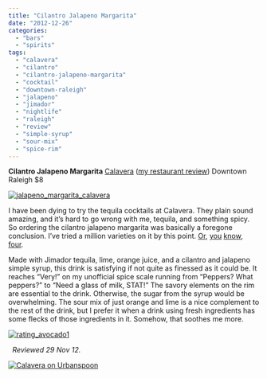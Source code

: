 ```yaml
---
title: "Cilantro Jalapeno Margarita"
date: "2012-12-26"
categories:
  - "bars"
  - "spirits"
tags:
  - "calavera"
  - "cilantro"
  - "cilantro-jalapeno-margarita"
  - "cocktail"
  - "downtown-raleigh"
  - "jalapeno"
  - "jimador"
  - "nightlife"
  - "raleigh"
  - "review"
  - "simple-syrup"
  - "sour-mix"
  - "spice-rim"
---
```


**Cilantro Jalapeno Margarita** [Calavera](http://calaveraraleigh.com/) ([my restaurant review](http://www.thegourmez.com/2012/06/calavera-raleigh/)) Downtown Raleigh $8

[![](http://s3.amazonaws.com/thegourmez-wpmedia/2012/12/jalapeno_margarita_calavera.jpg "jalapeno_margarita_calavera")](http://s3.amazonaws.com/thegourmez-wpmedia/2012/12/jalapeno_margarita_calavera.jpg)

I have been dying to try the tequila cocktails at Calavera. They plain sound amazing, and it’s hard to go wrong with me, tequila, and something spicy. So ordering the cilantro jalapeno margarita was basically a foregone conclusion. I’ve tried a million varieties on it by this point. [Or](http://www.thegourmez.com/2009/08/cocktail-review-the-sting-at-the-hive-raleigh/), [you](http://www.thegourmez.com/2012/07/tico-fresco/) [know](http://www.thegourmez.com/2011/04/tingletini-rockfish/), [four](http://www.thegourmez.com/2010/07/hot-guava-dos-perros-durham/).

Made with Jimador tequila, lime, orange juice, and a cilantro and jalapeno simple syrup, this drink is satisfying if not quite as finessed as it could be. It reaches “Very!” on my unofficial spice scale running from “Peppers? What peppers?” to “Need a glass of milk, STAT!” The savory elements on the rim are essential to the drink. Otherwise, the sugar from the syrup would be overwhelming. The sour mix of just orange and lime is a nice complement to the rest of the drink, but I prefer it when a drink using fresh ingredients has some flecks of those ingredients in it. Somehow, that soothes me more.

[![](http://s3.amazonaws.com/thegourmez-wpmedia/2009/02/rating_avocado1.gif "rating_avocado1")](http://s3.amazonaws.com/thegourmez-wpmedia/2009/02/rating_avocado1.gif)

  _Reviewed 29 Nov 12._ 

[![Calavera on Urbanspoon](http://www.urbanspoon.com/b/link/1626035/minilink.gif)](http://www.urbanspoon.com/r/25/1626035/restaurant/Inside-the-Beltline/Calavera-Cary)
